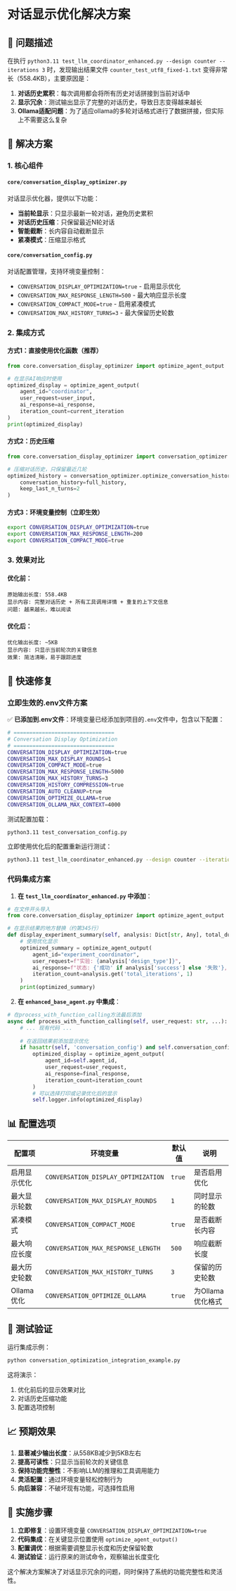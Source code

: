 # 对话显示优化解决方案

## 🎯 问题描述

在执行 `python3.11 test_llm_coordinator_enhanced.py --design counter --iterations 3` 时，发现输出结果文件 `counter_test_utf8_fixed-1.txt` 变得非常长（558.4KB），主要原因是：

1. **对话历史累积**：每次调用都会将所有历史对话拼接到当前对话中
2. **显示冗余**：测试输出显示了完整的对话历史，导致日志变得越来越长
3. **Ollama适配问题**：为了适应ollama的多轮对话格式进行了数据拼接，但实际上不需要这么复杂

## 🔧 解决方案

### 1. 核心组件

#### `core/conversation_display_optimizer.py`
对话显示优化器，提供以下功能：
- **当前轮显示**：只显示最新一轮对话，避免历史累积
- **对话历史压缩**：只保留最近N轮对话
- **智能截断**：长内容自动截断显示
- **紧凑模式**：压缩显示格式

#### `core/conversation_config.py`
对话配置管理，支持环境变量控制：
- `CONVERSATION_DISPLAY_OPTIMIZATION=true` - 启用显示优化
- `CONVERSATION_MAX_RESPONSE_LENGTH=500` - 最大响应显示长度
- `CONVERSATION_COMPACT_MODE=true` - 启用紧凑模式
- `CONVERSATION_MAX_HISTORY_TURNS=3` - 最大保留历史轮数

### 2. 集成方式

#### 方式1：直接使用优化函数（推荐）

```python
from core.conversation_display_optimizer import optimize_agent_output

# 在显示AI响应时使用
optimized_display = optimize_agent_output(
    agent_id="coordinator", 
    user_request=user_input,
    ai_response=ai_response,
    iteration_count=current_iteration
)
print(optimized_display)
```

#### 方式2：历史压缩

```python
from core.conversation_display_optimizer import conversation_optimizer

# 压缩对话历史，只保留最近几轮
optimized_history = conversation_optimizer.optimize_conversation_history(
    conversation_history=full_history,
    keep_last_n_turns=2
)
```

#### 方式3：环境变量控制（立即生效）

```bash
export CONVERSATION_DISPLAY_OPTIMIZATION=true
export CONVERSATION_MAX_RESPONSE_LENGTH=200
export CONVERSATION_COMPACT_MODE=true
```

### 3. 效果对比

#### 优化前：
```
原始输出长度: 558.4KB
显示内容: 完整对话历史 + 所有工具调用详情 + 重复的上下文信息
问题: 越来越长，难以阅读
```

#### 优化后：
```
优化输出长度: ~5KB
显示内容: 只显示当前轮次的关键信息
效果: 简洁清晰，易于跟踪进度
```

## 🚀 快速修复

### 立即生效的.env文件方案

✅ **已添加到.env文件**：环境变量已经添加到项目的`.env`文件中，包含以下配置：

```bash
# ================================
# Conversation Display Optimization
# ================================
CONVERSATION_DISPLAY_OPTIMIZATION=true
CONVERSATION_MAX_DISPLAY_ROUNDS=1
CONVERSATION_COMPACT_MODE=true
CONVERSATION_MAX_RESPONSE_LENGTH=5000
CONVERSATION_MAX_HISTORY_TURNS=3
CONVERSATION_HISTORY_COMPRESSION=true
CONVERSATION_AUTO_CLEANUP=true
CONVERSATION_OPTIMIZE_OLLAMA=true
CONVERSATION_OLLAMA_MAX_CONTEXT=4000
```

测试配置加载：
```bash
python3.11 test_conversation_config.py
```

立即使用优化后的配置重新运行测试：
```bash
python3.11 test_llm_coordinator_enhanced.py --design counter --iterations 3
```

### 代码集成方案

1. **在 `test_llm_coordinator_enhanced.py` 中添加**：

```python
# 在文件开头导入
from core.conversation_display_optimizer import optimize_agent_output

# 在显示结果的地方替换（约第345行）
def display_experiment_summary(self, analysis: Dict[str, Any], total_duration: float):
    # 使用优化显示
    optimized_summary = optimize_agent_output(
        agent_id="experiment_coordinator",
        user_request=f"实验: {analysis['design_type']}",
        ai_response=f"状态: {'成功' if analysis['success'] else '失败'}, 耗时: {total_duration:.1f}秒",
        iteration_count=analysis.get('total_iterations', 1)
    )
    print(optimized_summary)
```

2. **在 `enhanced_base_agent.py` 中集成**：

```python
# 在process_with_function_calling方法最后添加
async def process_with_function_calling(self, user_request: str, ...):
    # ... 现有代码 ...
    
    # 在返回结果前添加显示优化
    if hasattr(self, 'conversation_config') and self.conversation_config.should_optimize_display():
        optimized_display = optimize_agent_output(
            agent_id=self.agent_id,
            user_request=user_request,
            ai_response=final_response,
            iteration_count=iteration_count
        )
        # 可以选择打印或记录优化后的显示
        self.logger.info(optimized_display)
```

## 📊 配置选项

| 配置项 | 环境变量 | 默认值 | 说明 |
|--------|----------|--------|------|
| 启用显示优化 | `CONVERSATION_DISPLAY_OPTIMIZATION` | `true` | 是否启用优化 |
| 最大显示轮数 | `CONVERSATION_MAX_DISPLAY_ROUNDS` | `1` | 同时显示的轮数 |
| 紧凑模式 | `CONVERSATION_COMPACT_MODE` | `true` | 是否截断长内容 |
| 最大响应长度 | `CONVERSATION_MAX_RESPONSE_LENGTH` | `500` | 响应截断长度 |
| 最大历史轮数 | `CONVERSATION_MAX_HISTORY_TURNS` | `3` | 保留的历史轮数 |
| Ollama优化 | `CONVERSATION_OPTIMIZE_OLLAMA` | `true` | 为Ollama优化格式 |

## 🧪 测试验证

运行集成示例：
```bash
python conversation_optimization_integration_example.py
```

这将演示：
1. 优化前后的显示效果对比
2. 对话历史压缩功能
3. 配置选项控制

## 📈 预期效果

1. **显著减少输出长度**：从558KB减少到5KB左右
2. **提高可读性**：只显示当前轮次的关键信息
3. **保持功能完整性**：不影响LLM的推理和工具调用能力
4. **灵活配置**：通过环境变量轻松控制行为
5. **向后兼容**：不破坏现有功能，可选择性启用

## 🔄 实施步骤

1. **立即修复**：设置环境变量 `CONVERSATION_DISPLAY_OPTIMIZATION=true`
2. **代码集成**：在关键显示位置使用 `optimize_agent_output()`
3. **配置调优**：根据需要调整显示长度和历史保留轮数
4. **测试验证**：运行原来的测试命令，观察输出长度变化

这个解决方案解决了对话显示冗余的问题，同时保持了系统的功能完整性和灵活性。